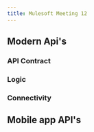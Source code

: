 ```yaml
---
title: Mulesoft Meeting 12
---
```


## Modern Api's 
### API Contract
### Logic
### Connectivity
## Mobile app API's
##
